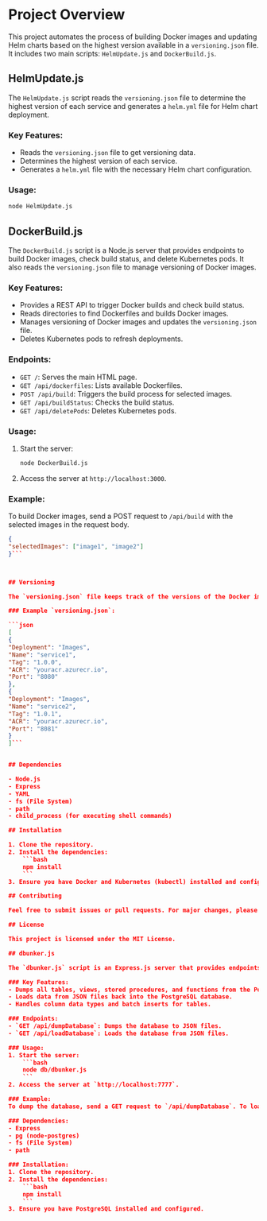 
# Project Overview

This project automates the process of building Docker images and updating Helm charts based on the highest version available in a `versioning.json` file. It includes two main scripts: `HelmUpdate.js` and `DockerBuild.js`.

## HelmUpdate.js

The `HelmUpdate.js` script reads the `versioning.json` file to determine the highest version of each service and generates a `helm.yml` file for Helm chart deployment.

### Key Features:
- Reads the `versioning.json` file to get versioning data.
- Determines the highest version of each service.
- Generates a `helm.yml` file with the necessary Helm chart configuration.

### Usage:

```bash
node HelmUpdate.js
```

## DockerBuild.js

The `DockerBuild.js` script is a Node.js server that provides endpoints to build Docker images, check build status, and delete Kubernetes pods. It also reads the `versioning.json` file to manage versioning of Docker images.

### Key Features:
- Provides a REST API to trigger Docker builds and check build status.
- Reads directories to find Dockerfiles and builds Docker images.
- Manages versioning of Docker images and updates the `versioning.json` file.
- Deletes Kubernetes pods to refresh deployments.

### Endpoints:
- `GET /`: Serves the main HTML page.
- `GET /api/dockerfiles`: Lists available Dockerfiles.
- `POST /api/build`: Triggers the build process for selected images.
- `GET /api/buildStatus`: Checks the build status.
- `GET /api/deletePods`: Deletes Kubernetes pods.

### Usage:
1. Start the server:
    ```bash
    node DockerBuild.js
    ```
2. Access the server at `http://localhost:3000`.

### Example:
To build Docker images, send a POST request to `/api/build` with the selected images in the request body.

```json
{
"selectedImages": ["image1", "image2"]
}```



## Versioning

The `versioning.json` file keeps track of the versions of the Docker images. The scripts read and update this file to ensure the correct versions are used and incremented as needed.

### Example `versioning.json`:

```json
[
{
"Deployment": "Images",
"Name": "service1",
"Tag": "1.0.0",
"ACR": "youracr.azurecr.io",
"Port": "8080"
},
{
"Deployment": "Images",
"Name": "service2",
"Tag": "1.0.1",
"ACR": "youracr.azurecr.io",
"Port": "8081"
}
]```


## Dependencies

- Node.js
- Express
- YAML
- fs (File System)
- path
- child_process (for executing shell commands)

## Installation

1. Clone the repository.
2. Install the dependencies:
    ```bash
    npm install
    ```
3. Ensure you have Docker and Kubernetes (kubectl) installed and configured.

## Contributing

Feel free to submit issues or pull requests. For major changes, please open an issue first to discuss what you would like to change.

## License

This project is licensed under the MIT License.

## dbunker.js

The `dbunker.js` script is an Express.js server that provides endpoints to dump and load the PostgreSQL database. It can export all tables, views, stored procedures, and functions to JSON files and import them back into the database.

### Key Features:
- Dumps all tables, views, stored procedures, and functions from the PostgreSQL database to JSON files.
- Loads data from JSON files back into the PostgreSQL database.
- Handles column data types and batch inserts for tables.

### Endpoints:
- `GET /api/dumpDatabase`: Dumps the database to JSON files.
- `GET /api/loadDatabase`: Loads the database from JSON files.

### Usage:
1. Start the server:
    ```bash
    node db/dbunker.js
    ```
2. Access the server at `http://localhost:7777`.

### Example:
To dump the database, send a GET request to `/api/dumpDatabase`. To load the database, send a GET request to `/api/loadDatabase`.

### Dependencies:
- Express
- pg (node-postgres)
- fs (File System)
- path

### Installation:
1. Clone the repository.
2. Install the dependencies:
    ```bash
    npm install
    ```
3. Ensure you have PostgreSQL installed and configured.
